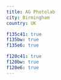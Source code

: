 ```yaml
---
title: AG Photolab
city: Birmingham
country: UK

f135c41: true
f135bw: true
f135e6: true

f120c41: true
f120bw: true
f120e6: true
---
```


